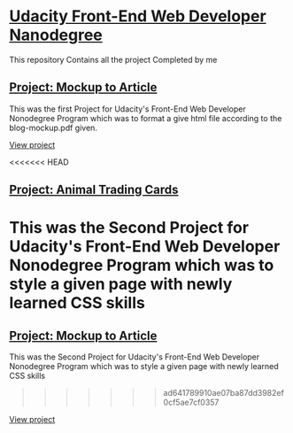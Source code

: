 # <a href="https://in.udacity.com/course/front-end-web-developer-nanodegree--nd001">Udacity Front-End Web Developer Nanodegree</a>
This repository Contains all the project Completed by me

## [Project: Mockup to Article](https://github.com/Pranavraut033/Udacity_FEWD_Nonodegree_Projects/tree/master/Project_1)

This was the first Project for Udacity's Front-End Web Developer Nonodegree Program which was to format a give html file according to the blog-mockup.pdf given.

[View project](https://pranavraut033.github.io/u_fewd/project_1/index.html)  

<<<<<<< HEAD
## [Project: Animal Trading Cards](https://github.com/Pranavraut033/Udacity_FEWD_Nonodegree_Projects/tree/master/Project_2)

This was the Second Project for Udacity's Front-End Web Developer Nonodegree Program which was to style a given page with newly learned CSS skills
=======
## [Project: Mockup to Article](https://github.com/Pranavraut033/Udacity_FEWD_Nonodegree_Projects/tree/master/Project_2)

This was the Second Project for Udacity's Front-End Web Developer Nonodegree Program which was to style a given page with newly learned CSS skills 
>>>>>>> ad641789910ae07ba87dd3982ef0cf5ae7cf0357

[View project](https://pranavraut033.github.io/u_fewd/project_2/card.html)  
